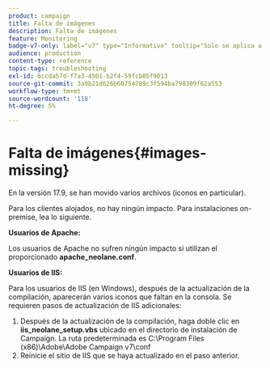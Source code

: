 ```yaml
---
product: campaign
title: Falta de imágenes
description: Falta de imágenes
feature: Monitoring
badge-v7-only: label="v7" type="Informative" tooltip="Solo se aplica a Campaign Classic v7"
audience: production
content-type: reference
topic-tags: troubleshooting
exl-id: 6ccda57d-f7a3-4501-b2f4-59fcb05f9013
source-git-commit: 3a9b21d626b60754789c3f594ba798309f62a553
workflow-type: tm+mt
source-wordcount: '118'
ht-degree: 5%

---
```


# Falta de imágenes{#images-missing}



En la versión 17.9, se han movido varios archivos (iconos en particular).

Para los clientes alojados, no hay ningún impacto. Para instalaciones on-premise, lea lo siguiente.

**Usuarios de Apache:**

Los usuarios de Apache no sufren ningún impacto si utilizan el proporcionado **apache_neolane.conf**.

**Usuarios de IIS:**

Para los usuarios de IIS (en Windows), después de la actualización de la compilación, aparecerán varios iconos que faltan en la consola. Se requieren pasos de actualización de IIS adicionales:

1. Después de la actualización de la compilación, haga doble clic en **iis_neolane_setup.vbs** ubicado en el directorio de instalación de Campaign. La ruta predeterminada es C:\Program Files (x86)\Adobe\Adobe Campaign v7\conf
1. Reinicie el sitio de IIS que se haya actualizado en el paso anterior.
